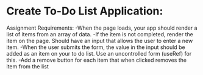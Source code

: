 # Create To-Do List Application:

Assignment Requirements:
-When the page loads, your app should render a list of items from an array of data.
-If the item is not completed, render the item on the page.
Should have an input that allows the user to enter a new item.
-When the user submits the form, the value in the input should be added as an item on your to do list. Use an uncontrolled form (useRef) for this. 
-Add a remove button for each item that when clicked removes the item from the list